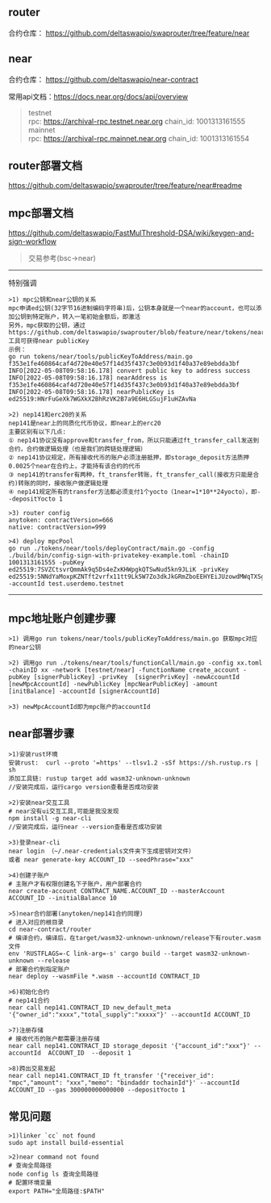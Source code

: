 ## router
合约仓库： https://github.com/deltaswapio/swaprouter/tree/feature/near

## near
合约仓库： https://github.com/deltaswapio/near-contract 

常用api文档：https://docs.near.org/docs/api/overview

> testnet  
rpc:  https://archival-rpc.testnet.near.org
chain_id:  1001313161555  
> mainnet  
rpc: https://archival-rpc.mainnet.near.org
chain_id: 1001313161554

## router部署文档 
https://github.com/deltaswapio/swaprouter/tree/feature/near#readme
## mpc部署文档 
https://github.com/deltaswapio/FastMulThreshold-DSA/wiki/keygen-and-sign-workflow

> 交易参考(bsc->near)  

***
特别强调  
```text
>1) mpc公钥和near公钥的关系  
mpc申请ed公钥(32字节16进制编码字符串)后，公钥本身就是一个near的account，也可以添加公钥到特定账户，转入一笔初始金额后，即激活  
另外，mpc获取的公钥，通过  https://github.com/deltaswapio/swaprouter/blob/feature/near/tokens/near/tools/publicKeyToAddress/main.go  工具可获得near publicKey  
示例：  
go run tokens/near/tools/publicKeyToAddress/main.go f353e1fe460864caf4d720e40e57f14d35f437c3e0b93d1f40a37e89ebdda3bf
INFO[2022-05-08T09:58:16.178] convert public key to address success        
INFO[2022-05-08T09:58:16.178] nearAddress is f353e1fe460864caf4d720e40e57f14d35f437c3e0b93d1f40a37e89ebdda3bf 
INFO[2022-05-08T09:58:16.178] nearPublicKey is ed25519:HNrFuGeXk7WGXkX2BhRzVK2B7a9E6HLGSujF1uHZAvNa
```
```text
>2) nep141和erc20的关系  
nep141是near上的同质化代币协议，即near上的erc20  
主要区别有以下几点:  
① nep141协议没有approve和transfer_from，所以只能通过ft_transfer_call发送到合约，合约做逻辑处理（也是我们的跨链处理逻辑）  
② nep141协议规定，所有接收代币的账户必须注册抵押，即storage_deposit方法质押0.0025个near在合约上，才能持有该合约的代币  
③ nep141的transfer有两种，ft_transfer转账，ft_transfer_call(接收方只能是合约)转账的同时，接收账户做逻辑处理  
④ nep141规定所有的transfer方法都必须支付1个yocto（1near=1*10**24yocto），即--depositYocto 1
```
```text
>3) router config  
anytoken: contractVersion=666
native: contractVersion=999
```
```text
>4) deploy mpcPool
go run ./tokens/near/tools/deployContract/main.go -config ./build/bin/config-sign-with-privatekey-example.toml -chainID 1001313161555 -pubKey ed25519:7SVZCtsvrQmmAk9q5Ds4eZxKHWpgkQTSwNud5kn9JLiK -privKey ed25519:5NNdYaMoxpKZNTft2vrfx11tt9Lk5W7Zo3dkJkGRmZboEEHYEiJUzowdMWqTXSgfMKQcWNmD17zTdXrViRCsmTmH -accountId test.userdemo.testnet
```
***

## mpc地址账户创建步骤
```text
>1) 调用go run tokens/near/tools/publicKeyToAddress/main.go 获取mpc对应的near公钥
```
```text
>2) 调用go run ./tokens/near/tools/functionCall/main.go -config xx.toml -chainID xx -network [testnet/near] -functionName create_account -pubKey [signerPublicKey] -privKey  [signerPrivKey] -newAccountId [newMpcAccountId] -newPublicKey [mpcNearPublicKey] -amount [initBalance] -accountId [signerAccountId]
```
```text
>3) newMpcAccountId即为mpc账户的accountId
```

## near部署步骤
```text
>1)安装rust环境
安装rust:  curl --proto '=https' --tlsv1.2 -sSf https://sh.rustup.rs | sh  
添加工具链: rustup target add wasm32-unknown-unknown  
//安装完成后，运行cargo version查看是否成功安装
```

```text
>2)安装near交互工具 
# near没有ui交互工具,可能是我没发现
npm install -g near-cli  
//安装完成后，运行near --version查看是否成功安装
``` 

```text
>3)登录near-cli
near login （~/.near-credentials文件夹下生成密钥对文件）
或者 near generate-key ACCOUNT_ID --seedPhrase="xxx"
```

```text
>4)创建子账户  
# 主账户才有权限创建名下子账户，用户部署合约
near create-account CONTRACT_NAME.ACCOUNT_ID --masterAccount ACCOUNT_ID --initialBalance 10
```

```text
>5)near合约部署(anytoken/nep141合约同理)  
# 进入对应的根目录
cd near-contract/router
# 编译合约，编译后，在target/wasm32-unknown-unknown/release下有router.wasm文件
env 'RUSTFLAGS=-C link-arg=-s' cargo build --target wasm32-unknown-unknown --release 
# 部署合约到指定账户
near deploy --wasmFile *.wasm --accountId CONTRACT_ID
```

```text
>6)初始化合约  
# nep141合约
near call nep141.CONTRACT_ID new_default_meta '{"owner_id":"xxxx","total_supply":"xxxxx"}' --accountId ACCOUNT_ID 
```

```text
>7)注册存储
# 接收代币的账户都需要注册存储
near call nep141.CONTRACT_ID storage_deposit '{"account_id":"xxx"}' --accountId  ACCOUNT_ID  --deposit 1
```

```text
>8)跨出交易发起
near call nep141.CONTRACT_ID ft_transfer '{"receiver_id": "mpc","amount": "xxx","memo": "bindaddr tochainId"}' --accountId ACCOUNT_ID --gas 300000000000000 --depositYocto 1
```

## 常见问题
```text
>1)linker `cc` not found  
sudo apt install build-essential
```
```text
>2)near command not found  
# 查询全局路径
node config ls 查询全局路径
# 配置环境变量
export PATH="全局路径:$PATH"
```


  

